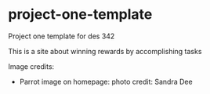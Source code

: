 # project-one-template

Project one template for des 342

<p>This is a site about winning rewards by accomplishing tasks</p>

<p>Image credits:</p>
<ul>
<li>Parrot image on homepage: photo credit: Sandra Dee</li>
</ul>

<!---
This README.md file will appear in your github repository. You can add some "markdown." Here's a markdown cheatsheet https://github.com/adam-p/markdown-here/wiki/markdown-cheatsheet
-->
